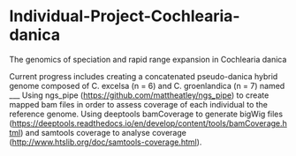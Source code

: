 # Individual-Project-Cochlearia-danica
 The genomics of speciation and rapid range expansion in Cochlearia danica
 
 Current progress includes creating a concatenated pseudo-danica hybrid genome composed of C. excelsa (n = 6) and C. groenlandica (n = 7) named ___
Using ngs_pipe (https://github.com/mattheatley/ngs_pipe) to create mapped bam files in order to assess coverage of each individual to the reference genome.
Using deeptools bamCoverage to generate bigWig files (https://deeptools.readthedocs.io/en/develop/content/tools/bamCoverage.html) and samtools coverage to analyse coverage (http://www.htslib.org/doc/samtools-coverage.html).
